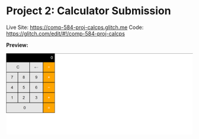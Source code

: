 # Project 2: Calculator Submission

Live Site: https://comp-584-proj-calcps.glitch.me Code: https://glitch.com/edit/#!/comp-584-proj-calcps

**Preview:**

![calculator preview](assets/calculatorpreview.png)
